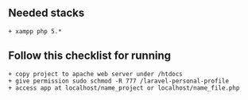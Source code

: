 ## Needed stacks
    + xampp php 5.*

## Follow this checklist for running
	+ copy project to apache web server under /htdocs
	+ give permission sudo schmod -R 777 /laravel-personal-profile
    + access app at localhost/name_project or localhost/name_file.php